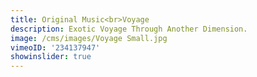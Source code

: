```yaml
---
title: Original Music<br>Voyage
description: Exotic Voyage Through Another Dimension.
image: /cms/images/Voyage Small.jpg
vimeoID: '234137947'
showinslider: true
---
```











